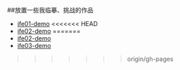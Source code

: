##放置一些我临摹、挑战的作品

* [ife01-demo](https://supertraveler-lee.github.io/My-challenge-project/ife2017/ife01[html-css]/ife1.html)
<<<<<<< HEAD
* [ife02-demo](https://supertraveler-lee.github.io/My-challenge-project/ife2017/ife02[html-css]/ife2.html)
=======
* [ife02-demo](https://supertraveler-lee.github.io/My-challenge-project/ife2017/ife02[html-css]/ife2.html)
* [ife03-demo](https://supertraveler-lee.github.io/My-challenge-project/ife2017/ife03[html-css]/ife3.html)
>>>>>>> origin/gh-pages
